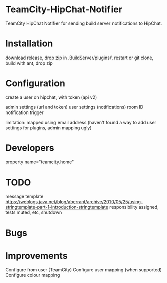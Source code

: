 TeamCity-HipChat-Notifier
=========================

TeamCity HipChat Notifier for sending build server notifications to HipChat.

# Installation

download release, drop zip in .BuildServer/plugins/, restart
or git clone, build with ant, drop zip

# Configuration

create a user on hipchat, with token (api v2)

admin settings (url and token)
user settings (notifications)
room ID
notification trigger

limitation: mapped using email address (haven't found a way to add user settings for plugins, admin mapping ugly)

# Developers

property name="teamcity.home"

# TODO
message template
https://weblogs.java.net/blog/aberrant/archive/2010/05/25/using-stringtemplate-part-1-introduction-stringtemplate
responsibility assigned, tests muted, etc, shutdown

# Bugs


# Improvements
Configure from user (TeamCity)
Configure user mapping (when supported)
Configure colour mapping

